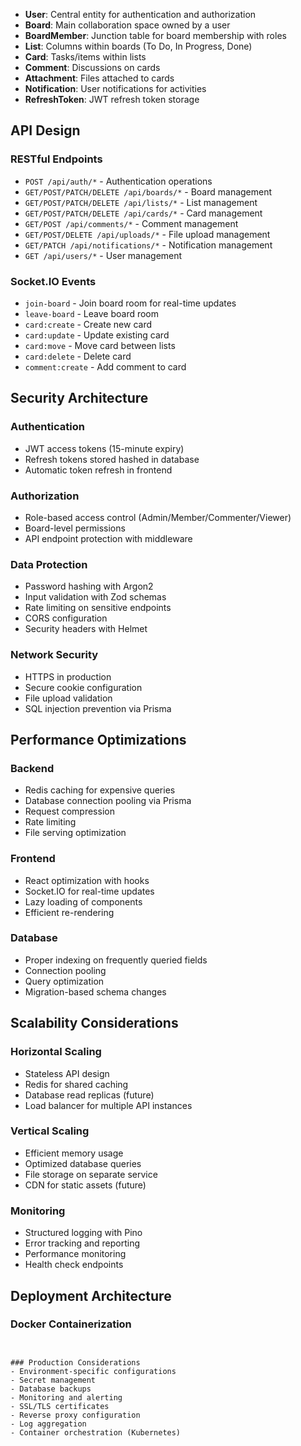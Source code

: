 

- **User**: Central entity for authentication and authorization
- **Board**: Main collaboration space owned by a user
- **BoardMember**: Junction table for board membership with roles
- **List**: Columns within boards (To Do, In Progress, Done)
- **Card**: Tasks/items within lists
- **Comment**: Discussions on cards
- **Attachment**: Files attached to cards
- **Notification**: User notifications for activities
- **RefreshToken**: JWT refresh token storage

## API Design

### RESTful Endpoints

- `POST /api/auth/*` - Authentication operations
- `GET/POST/PATCH/DELETE /api/boards/*` - Board management
- `GET/POST/PATCH/DELETE /api/lists/*` - List management
- `GET/POST/PATCH/DELETE /api/cards/*` - Card management
- `GET/POST /api/comments/*` - Comment management
- `GET/POST/DELETE /api/uploads/*` - File upload management
- `GET/PATCH /api/notifications/*` - Notification management
- `GET /api/users/*` - User management

### Socket.IO Events

- `join-board` - Join board room for real-time updates
- `leave-board` - Leave board room
- `card:create` - Create new card
- `card:update` - Update existing card
- `card:move` - Move card between lists
- `card:delete` - Delete card
- `comment:create` - Add comment to card

## Security Architecture

### Authentication
- JWT access tokens (15-minute expiry)
- Refresh tokens stored hashed in database
- Automatic token refresh in frontend

### Authorization
- Role-based access control (Admin/Member/Commenter/Viewer)
- Board-level permissions
- API endpoint protection with middleware

### Data Protection
- Password hashing with Argon2
- Input validation with Zod schemas
- Rate limiting on sensitive endpoints
- CORS configuration
- Security headers with Helmet

### Network Security
- HTTPS in production
- Secure cookie configuration
- File upload validation
- SQL injection prevention via Prisma

## Performance Optimizations

### Backend
- Redis caching for expensive queries
- Database connection pooling via Prisma
- Request compression
- Rate limiting
- File serving optimization

### Frontend
- React optimization with hooks
- Socket.IO for real-time updates
- Lazy loading of components
- Efficient re-rendering

### Database
- Proper indexing on frequently queried fields
- Connection pooling
- Query optimization
- Migration-based schema changes

## Scalability Considerations

### Horizontal Scaling
- Stateless API design
- Redis for shared caching
- Database read replicas (future)
- Load balancer for multiple API instances

### Vertical Scaling
- Efficient memory usage
- Optimized database queries
- File storage on separate service
- CDN for static assets (future)

### Monitoring
- Structured logging with Pino
- Error tracking and reporting
- Performance monitoring
- Health check endpoints

## Deployment Architecture

### Docker Containerization
```


### Production Considerations
- Environment-specific configurations
- Secret management
- Database backups
- Monitoring and alerting
- SSL/TLS certificates
- Reverse proxy configuration
- Log aggregation
- Container orchestration (Kubernetes)
